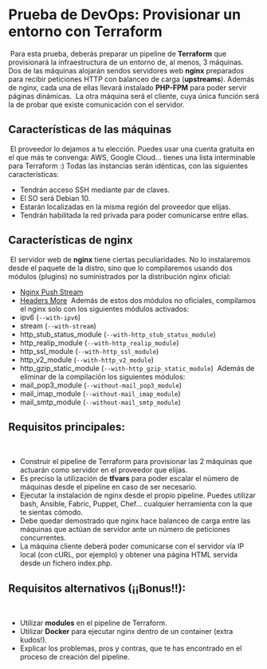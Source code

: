 # Prueba de DevOps: Provisionar un entorno con Terraform
​
Para esta prueba, deberás preparar un pipeline de **Terraform** que provisionará la infraestructura de un entorno de, al menos, 3 máquinas.
​
Dos de las máquinas alojarán sendos servidores web **nginx** preparados para recibir peticiones HTTP con balanceo de carga (**upstreams**).
Además de nginx, cada una de ellas llevará instalado **PHP-FPM** para poder servir páginas dinámicas.
​
La otra máquina será el cliente, cuya única función será la de probar que existe comunicación con el servidor.
​
## Características de las máquinas
​
El proveedor lo dejamos a tu elección. Puedes usar una cuenta gratuita en el que más te convenga: AWS, Google Cloud... tienes una lista interminable para Terraform :)
Todas las instancias serán idénticas, con las siguientes características:
​
- Tendrán acceso SSH mediante par de claves.
- El SO será Debian 10.
- Estarán localizadas en la misma región del proveedor que elijas.
- Tendrán habilitada la red privada para poder comunicarse entre ellas.
​
## Características de nginx
​
El servidor web de **nginx** tiene ciertas peculiaridades.
No lo instalaremos desde el paquete de la distro, sino que lo compilaremos usando dos módulos (plugins) no suministrados por la distribución nginx oficial:
​
- [Nginx Push Stream](https://github.com/wandenberg/nginx-push-stream-module)
- [Headers More](https://github.com/openresty/headers-more-nginx-module)
​
Además de estos dos módulos no oficiales, compilamos el nginx solo con los siguientes módulos activados:
​
- ipv6 (`--with-ipv6`)
- stream (`--with-stream`)
- http\_stub\_status\_module (`--with-http_stub_status_module`)
- http\_realip\_module (`--with-http_realip_module`)
- http\_ssl\_module (`--with-http_ssl_module`)
- http\_v2\_module (`--with-http_v2_module`)
- http\_gzip\_static\_module (`--with-http_gzip_static_module`)
​
Además de eliminar de la compilación los siguientes módulos:
​
- mail\_pop3\_module (`--without-mail_pop3_module`)
- mail\_imap\_module (`--without-mail_imap_module`)
- mail\_smtp\_module (`--without-mail_smtp_module`)
​
## Requisitos principales:
​
- Construir el pipeline de Terraform para provisionar las 2 máquinas que actuarán como servidor en el proveedor que elijas.
- Es preciso la utilización de **tfvars** para poder escalar el número de máquinas desde el pipeline en caso de ser necesario.
- Ejecutar la instalación de nginx desde el propio pipeline. Puedes utilizar bash, Ansible, Fabric, Puppet, Chef... cualquier herramienta con la que te sientas cómodo.
- Debe quedar demostrado que nginx hace balanceo de carga entre las máquinas que actúan de servidor ante un número de peticiones concurrentes.
- La máquina cliente deberá poder comunicarse con el servidor vía IP local (con cURL, por ejemplo) y obtener una página HTML servida desde un fichero index.php.
​
## Requisitos alternativos (¡¡Bonus!!):
​
- Utilizar **modules** en el pipeline de Terraform.
- Utilizar **Docker** para ejecutar nginx dentro de un container (extra kudos!).
- Explicar los problemas, pros y contras, que te has encontrado en el proceso de creación del pipeline.
